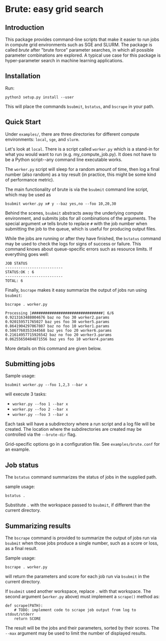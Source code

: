 # Brute: easy grid search

## Introduction

This package provides command-line scripts that make it easier to run jobs in compute grid environments such as SGE and SLURM. The package is called *brute* after "brute force" parameter searches, in which all possible parameter combinations are explored. A typical use case for this package is hyper-parameter search in machine learning applications.

## Installation

Run:

    python3 setup.py install --user

This will place the commands `bsubmit`, `bstatus`, and `bscrape` in your path.

## Quick Start

Under `examples/`, there are three directories for different compute environments: `local`, `sge`, and `slurm`.

Let's look at `local`. There is a script called `worker.py` which is a stand-in for what you would want to run (e.g. my_compute_job.py). It does not have to be a Python script--any command line executable works. 

The `worker.py` script will sleep for a random amount of time, then log a final number (also random) as a toy result (in practice, this might be some kind of performance metric).

The main functionality of brute is via the `bsubmit` command line script, which may be used 
as

    bsubmit worker.py x# y --baz yes,no --foo 10,20,30

Behind the scenes, `bsubmit` abstracts away the underlying compute environment, and submits jobs for all combinations of the arguments. The special argument `x#` tells brute to replace `#` with the job number when submitting the job to the queue, which is useful for producing output files.

While the jobs are running or after they have finished, the `bstatus` command may be used to check the logs for signs of success or failure. This command knows about queue-specific errors such as resource limits. If everything goes well:

    JOB STATUS
    --------------------------
    STATUS:OK : 6
    --------------------------
    TOTAL: 6

Finally, `bscrape` makes it easy summarize the output of jobs run using `bsubmit`:

    bscrape . worker.py

    Processing |################################| 6/6
    0.9213163488004676 baz no foo 30 worker2.params
    0.920159571765027 baz yes foo 30 worker5.params
    0.8641904297067807 baz no foo 10 worker1.params
    0.5867760353344568 baz yes foo 20 worker6.params
    0.21614957715926542 baz no foo 20 worker3.params
    0.06255650484871556 baz yes foo 10 worker4.params

More details on this command are given below.

## Submitting jobs

Sample usage:

    bsubmit worker.py --foo 1,2,3 --bar x

will execute 3 tasks:

* `worker.py --foo 1 --bar x`
* `worker.py --foo 2 --bar x`
* `worker.py --foo 3 --bar x`

Each task will have a subdirectory where a run script and a log file
will be created. The location where the subdirectories are created may
be controlled via the `--brute-dir` flag.

Grid-specific options go in a configuration file. See
`examples/brute.conf` for an example.

## Job status

The `bstatus` command summarizes the status of jobs in the supplied path.

sample usage:

    bstatus .

Substitute `.` with the workspace passed to `bsubmit`, if different than the current directory.

## Summarizing results

The `bscrape` command is provided to summarize the output of jobs run via `bsubmit`
when those jobs produce a single number, such as a score or loss, as a final result.

Sample usage:

    bscrape . worker.py

will return the parameters and score for each job run via `bsubmit` in the current directory.
   
If `bsubmit` used another workspace, replace `.` with that workspace. The second argument
(`worker.py` above) must implement a `scrape()` method as:

    def scrape(PATH):
        # TODO: implement code to scrape job output from log to stdout/stderr
        return SCORE

The result will be the jobs and their parameters, sorted by their
scores. The `--max` argument may be used to limit the number of
displayed results.